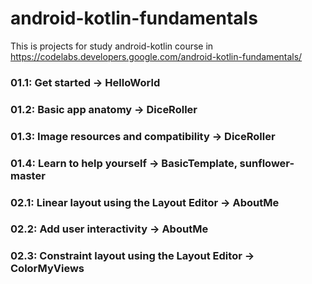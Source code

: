 # android-kotlin-fundamentals
This is projects for study android-kotlin course in https://codelabs.developers.google.com/android-kotlin-fundamentals/

### 01.1: Get started -> HelloWorld

### 01.2: Basic app anatomy -> DiceRoller

### 01.3: Image resources and compatibility -> DiceRoller

### 01.4: Learn to help yourself -> BasicTemplate, sunflower-master

### 02.1: Linear layout using the Layout Editor -> AboutMe

### 02.2: Add user interactivity -> AboutMe

### 02.3: Constraint layout using the Layout Editor -> ColorMyViews
